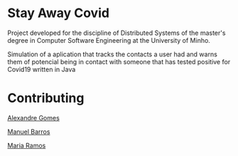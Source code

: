 # Stay Away Covid

Project developed for the discipline of Distributed Systems of the master's degree in Computer Software Engineering at the University of Minho.

Simulation of a aplication that tracks the contacts a user had and warns them of potencial being in contact with someone that has tested positive for Covid19 written in Java

# Contributing

[Alexandre Gomes](https://github.com/PietroPan)

[Manuel Barros](https://github.com/maneBarros)

[Maria Ramos](https://github.com/mj-ramos)
